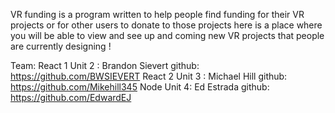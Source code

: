 VR funding is a program written to help people find funding for their VR projects or for other users to donate to those projects here is a place where you will be able to view and see up and coming new VR projects that people are currently designing !

Team:
React 1 Unit 2 : Brandon Sievert github: https://github.com/BWSIEVERT
React 2 Unit 3 : Michael Hill github: https://github.com/Mikehill345
Node Unit 4: Ed Estrada github: https://github.com/EdwardEJ
